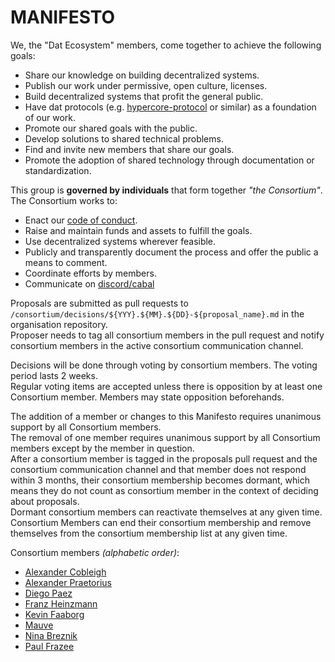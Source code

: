 # MANIFESTO

We, the "Dat Ecosystem" members, come together to achieve the following goals:

- Share our knowledge on building decentralized systems.
- Publish our work under permissive, open culture, licenses.
- Build decentralized systems that profit the general public.
- Have dat protocols (e.g. [hypercore-protocol][1] or similar) as a foundation of our work.
- Promote our shared goals with the public.
- Develop solutions to shared technical problems.
- Find and invite new members that share our goals.
- Promote the adoption of shared technology through documentation or standardization.

This group is **governed by individuals** that form together _"the Consortium"_. The Consortium works to:

- Enact our [code of conduct](./code-of-conduct.md).
- Raise and maintain funds and assets to fulfill the goals.
- Use decentralized systems wherever feasible.
- Publicly and transparently document the process and offer the public a means to comment.
- Coordinate efforts by members.
- Communicate on [discord/cabal](https://github.com/dat-ecosystem/dat-ecosystem.github.io#join-the-dat-ecosystem-chat-network)

Proposals are submitted as pull requests to `/consortium/decisions/${YYY}.${MM}.${DD}-${proposal_name}.md` in the organisation repository.  
Proposer needs to tag all consortium members in the pull request and notify consortium members in the active consortium communication channel.

Decisions will be done through voting by consortium members. The voting period lasts 2 weeks.  
Regular voting items are accepted unless there is opposition by at least one Consortium member. Members may state opposition beforehands.

The addition of a member or changes to this Manifesto requires unanimous support by all Consortium members.  
The removal of one member requires unanimous support by all Consortium members except by the member in question.  
After a consortium member is tagged in the proposals pull request and the consortium communication channel and that member does not respond within 3 months, their consortium membership becomes dormant, which means they do not count as consortium member in the context of deciding about proposals.  
Dormant consortium members can reactivate themselves at any given time.  
Consortium Members can end their consortium membership and remove themselves from the consortium membership list at any given time.

[1]: https://hypercore-protocol.org

Consortium members _(alphabetic order)_:

- [Alexander Cobleigh](https://github.com/cblgh)
- [Alexander Praetorius](https://github.com/serapath)
- [Diego Paez](https://github.com/dpaez)
- [Franz Heinzmann](https://github.com/frando)
- [Kevin Faaborg](https://github.com/zootella)
- [Mauve](https://github.com/rangermauve)
- [Nina Breznik](https://github.com/nbreznik)
- [Paul Frazee](https://github.com/pfrazee)

